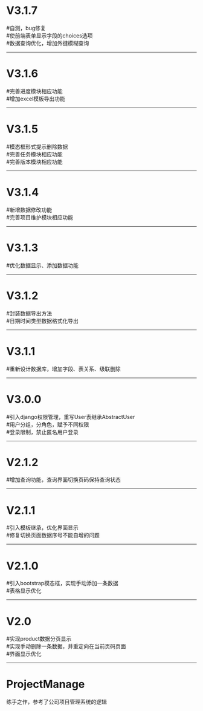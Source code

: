
# V3.1.7
#自测，bug修复  
#使前端表单显示字段的choices选项  
#数据查询优化，增加外键模糊查询  

----------------------
# V3.1.6
#完善进度模块相应功能  
#增加excel模板导出功能  

----------------------
# V3.1.5
#模态框形式提示删除数据  
#完善任务模块相应功能  
#完善版本模块相应功能  

---------------------
# V3.1.4
#新增数据修改功能  
#完善项目维护模块相应功能

---------------------
# V3.1.3
#优化数据显示、添加数据功能 

---------------------
# V3.1.2
#封装数据导出方法  
#日期时间类型数据格式化导出

----------------------

# V3.1.1
#重新设计数据库，增加字段、表关系、级联删除


--------------------
# V3.0.0
#引入django权限管理，重写User表继承AbstractUser  
#用户分组，分角色，赋予不同权限  
#登录限制，禁止匿名用户登录  


--------------------
# V2.1.2
#增加查询功能，查询界面切换页码保持查询状态


------------------
# V2.1.1
#引入模板继承，优化界面显示  
#修复切换页面数据序号不能自增的问题  

--------------
# V2.1.0
#引入bootstrap模态框，实现手动添加一条数据  
#表格显示优化  

--------------
# V2.0 
#实现product数据分页显示  
#实现手动删除一条数据，并重定向在当前页码页面  
#界面显示优化  

---------------
# ProjectManage
练手之作，参考了公司项目管理系统的逻辑
